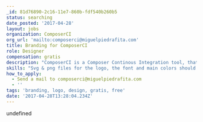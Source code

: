 ```yaml
---
_id: 81d76890-2c16-11e7-860b-fdf540b260b5
status: searching
date_posted: '2017-04-28'
layout: jobs
organization: ComposerCI
org_url: 'mailto:composerci@miguelpiedrafita.com'
title: Branding for ComposerCI
role: Designer
compensation: gratis
description: "ComposerCI is a Composer Continous Integration tool, that send a Pull Request every time a Composer dependency you use is updated."
skills: "Svg & png files for the logo, the font and main colors should be delivered."
how_to_apply:
  - Send a mail to composerci@miguelpiedrafita.com
  - ''
tags: 'branding, logo, design, gratis, free'
date: '2017-04-28T13:28:04.234Z'
---
```

undefined
